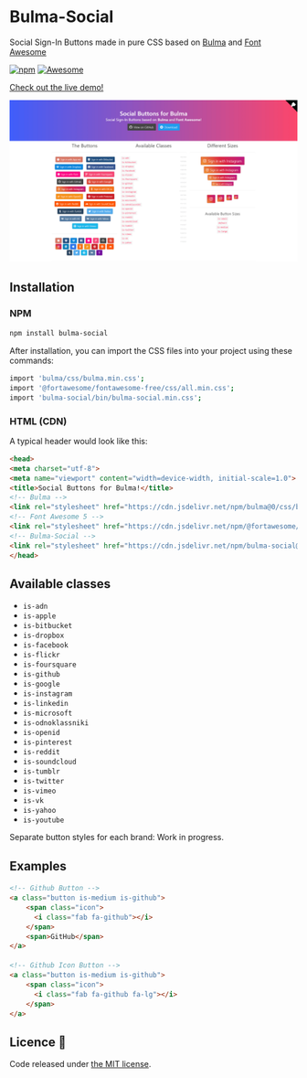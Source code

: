 # Bulma-Social

Social Sign-In Buttons made in pure CSS based on [Bulma](http://bulma.io/) and [Font Awesome](http://fortawesome.github.io/Font-Awesome/)

[![npm](https://img.shields.io/npm/v/bulma-social.svg)](https://npmjs.com/package/bulma-social)
[![Awesome](https://awesome.re/badge-flat2.svg)](https://awesome.re)

[Check out the live demo!](http://aldi.github.io/bulma-social)

![bulma-social-image](assets/images/bulma-social.png)

## Installation

### NPM

```sh
npm install bulma-social
```

After installation, you can import the CSS files into your project using these commands:

```sh
import 'bulma/css/bulma.min.css';
import '@fortawesome/fontawesome-free/css/all.min.css';
import 'bulma-social/bin/bulma-social.min.css';
```

### HTML (CDN)

A typical header would look like this:

```html
<head>
<meta charset="utf-8">
<meta name="viewport" content="width=device-width, initial-scale=1.0">
<title>Social Buttons for Bulma!</title>
<!-- Bulma -->
<link rel="stylesheet" href="https://cdn.jsdelivr.net/npm/bulma@0/css/bulma.min.css">
<!-- Font Awesome 5 -->
<link rel="stylesheet" href="https://cdn.jsdelivr.net/npm/@fortawesome/fontawesome-free@5/css/all.min.css">
<!-- Bulma-Social -->
<link rel="stylesheet" href="https://cdn.jsdelivr.net/npm/bulma-social@1/bin/bulma-social.min.css">
</head>
```

## Available classes

- `is-adn`
- `is-apple`
- `is-bitbucket`
- `is-dropbox`
- `is-facebook`
- `is-flickr`
- `is-foursquare`
- `is-github`
- `is-google`
- `is-instagram`
- `is-linkedin`
- `is-microsoft`
- `is-odnoklassniki`
- `is-openid`
- `is-pinterest`
- `is-reddit`
- `is-soundcloud`
- `is-tumblr`
- `is-twitter`
- `is-vimeo`
- `is-vk`
- `is-yahoo`
- `is-youtube`

 Separate button styles for each brand: Work in progress.

## Examples

```html
<!-- Github Button -->
<a class="button is-medium is-github">
    <span class="icon">
      <i class="fab fa-github"></i>
    </span>
    <span>GitHub</span>
</a>

<!-- Github Icon Button -->
<a class="button is-medium is-github">
    <span class="icon">
      <i class="fab fa-github fa-lg"></i>
    </span>
</a>
```

## Licence 📜

Code released under [the MIT license](https://github.com/aldi/bulma-social/blob/master/LICENSE).

